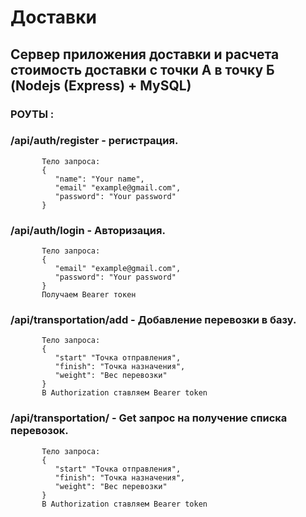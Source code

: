 # Доставки
## Сервер приложения доставки и расчета стоимость доставки с точки А в точку Б (Nodejs (Express) + MySQL)

### РОУТЫ :
### /api/auth/register - регистрация. 
           Тело запроса:
           {
              "name": "Your name",
              "email" "example@gmail.com",
              "password": "Your password" 
           }
           
### /api/auth/login - Авторизация. 
           Тело запроса:
           {
              "email" "example@gmail.com",
              "password": "Your password" 
           }
           Получаем Bearer токен
           
### /api/transportation/add - Добавление перевозки в базу. 
           Тело запроса:
           {
              "start" "Точка отправления",
              "finish": "Точка назначения",
              "weight": "Вес перевозки"
           }
           В Authorization ставляем Bearer token
           
### /api/transportation/ - Get запрос на получение списка перевозок. 
           Тело запроса:
           {
              "start" "Точка отправления",
              "finish": "Точка назначения",
              "weight": "Вес перевозки"
           }
           В Authorization ставляем Bearer token
